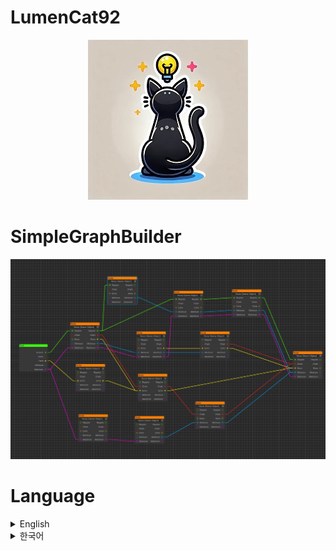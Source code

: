 # LumenCat92
<div align="center">

![LumenCat92.jpg](https://github.com/lumenCat92/SimpleGraphBuilder/blob/main/Image/LumenCat92.jpg)
</div>

# SimpleGraphBuilder
![Whatadis.jpg](https://github.com/lumenCat92/SimpleGraphBuilder/blob/main/Image/Whatadis.jpg)

# Language
<details>
<summary>English</summary>

# How Can Install This?

This supports installing packages through the Unity Package Manager using Git addresses.(Recommand)
![How_To_Install.gif](https://github.com/lumenCat92/SimpleGraphBuilder/blob/main/Image/How_To_Install.gif)

or U Can also just Download this to Assets Folder in your unity project.

# What is This?

![Whatadis.jpg](https://github.com/lumenCat92/SimpleGraphBuilder/blob/main/Image/Whatadis.jpg)
This tool allows you to effortlessly create graph structures based on your custom designs. You can easily define graphs, nodes, and the various connection types between those nodes.

# Where Can Use This?

To Every visualize connection between object to object.

# Why Should Use This?

There is a problem that working with object connections using tools like Excel is not intuitive.
This project aims to enable users to easily create graph structures and visualize object connections, and to make it easy to create other custom functions by understanding the structure of Node, NodeGraph, and NodeConnection.

# How to Use This?

1. Create a NodeGraph: 
    Go to "Create" -> "NodeGraph" -> "NodeGraph" to generate a new NodeGraph asset in your project.
![1_MakingGraph](https://github.com/lumenCat92/SimpleGraphBuilder/blob/main/Image/1_MakingGraph.gif)


2. Define Connection Types: 
    Create a Child NodeConnection class and use an enum to define the possible connection types between your nodes. (It is required to use enum instead of string for safe automation.)
![2_Open_NodeConnection.gif](https://github.com/lumenCat92/SimpleGraphBuilder/blob/main/Image/2_Open_NodeConnection.gif)

    (Refer to the sample code provided in this project).
![3_define_new_ConnectionType.gif](https://github.com/lumenCat92/SimpleGraphBuilder/blob/main/Image/3_define_new_ConnectionType.gif)


3. Create a Connection Type ScriptableObject: 
    Add your connection types to a ConnectionType ScriptableObject and assign it to your NodeGraph.
![4_make_newConnectionTypeObj.gif](https://github.com/lumenCat92/SimpleGraphBuilder/blob/main/Image/4_make_newConnectionTypeObj.gif)
    * Important: If you add new connection types that node dosent had, existing node connections using those types might be lost. (To protect critical data, the existing NodeGraph will copied.)
![5_regist_ConnectionType_to_NodeGraph.gif](https://github.com/lumenCat92/SimpleGraphBuilder/blob/main/Image/5_regist_ConnectionType_to_NodeGraph.gif)


5. Launch SimpleGraphBuilderView: 
    Access the SimpleGraphBuilderView from "Window" -> "UI Toolkit" -> "SimpleGraphBuilder".
![6_Open_SimpleGraphBuilder.gif](https://github.com/lumenCat92/SimpleGraphBuilder/blob/main/Image/6_Open_SimpleGraphBuilder.gif)


6. Select Your NodeGraph: 
    Choose the NodeGraph object within the SimpleGraphBuilder.
7. Create the Root Node: 
    Right-click and select "Create Root Node" (Nodes can only be deleted from within SimpleGraphBuilderView).
8. Create Additional Nodes: 
    Right-click and select "Create Node".
9. Make Connection Between Node: 
    you Can Connect Each Node By Drag & Drop From Any Node's In/OutPut Port.
![7_Make_Node.gif](https://github.com/lumenCat92/SimpleGraphBuilder/blob/main/Image/7_Make_Node.gif)


# Any Useful Function Provide?
1. When u Click the Node from SimpleGraphBuilder, it will highligt connected Node in Poject.
![Func1_Highlight.gif](https://github.com/lumenCat92/SimpleGraphBuilder/blob/main/Image/Func1_Highlight.gif)

2. When u Drag & Drop Object To objectField In Node In graphBuild, object will registed to connectionObj in Node.  
![Func2_Auto_Connect.gif](https://github.com/lumenCat92/SimpleGraphBuilder/blob/main/Image/Func2_Auto_Connect.gif)

3. it support to UnDo & ReDo (ctrl + z or ctrl + y)
![Func3_Un%26ReDo.gif](https://github.com/lumenCat92/SimpleGraphBuilder/blob/main/Image/Func3_Un%26ReDo.gif)

4. it provide finding path that target to root in 2 different way. 

```csharp
NodeGraph.FindPathWithMixConnectionType(Node currentNode, List<string> findConnectionType, ref List<List<Node>> pathNodes, ref List<Node> path, ref bool isPathDone, bool shouldDoneWithFirstFinding);
```
= This function will Return to find paths within the NodeGraph that contain a mixture of the connection types specified in findConnectionType.

```csharp
NodeGraph.FindPathWithEachConnectionType(Node currentNode, List<string> findConnectionType);
```
= This function will Return locate paths within the NodeGraph where each connection type from the findConnectionType list is used at least once along the path.(HighCost)
</details>

<details>
<summary>한국어</summary>

# 어떻게 설치하죠?

깃주소를 사용하여 유니티 패키지를 통해 설치 가능합니다.(추천)
![How_To_Install.gif](https://github.com/lumenCat92/SimpleGraphBuilder/blob/main/Image/How_To_Install.gif)

아니면 직접 다운로드해서 프로젝트의 Assets에 설치해도 됩니다.

# 용도는?

![Whatadis.jpg](https://github.com/lumenCat92/SimpleGraphBuilder/blob/main/Image/Whatadis.jpg)
오브젝트간의 연결을 시각화한 커스텀 그래프 구조를 만드는 것에 목표를 두고 있습니다.

# 어디에 쓰나요?

오브젝트간의 연결에 시각화가 필요한 모든 곳이라 정의할 수 있습니다.

# 왜 써야할까요?

오브젝트간의 연결을 엑셀과 같은 툴로 작업시 직관적이지 못하다는 문제가 있습니다.
해당 프로젝트는 사용자가 쉽게 그래프 구조를 생성하고 오브젝트간의 연결을 시각화 할 수 있게 하며, Node와 NodeGraph, NodeConnection 구조의 파악으로 다른 커스텀 기능을 쉽게 생성 가능합니다. 

# 어떻게 사용하나요?

1. NodeGraph 만들기: 
    유니티에서 "Create" -> "NodeGraph" -> "NodeGraph"를 통해 새로운 NodeGraph를 생성한다.
![1_MakingGraph](https://github.com/lumenCat92/SimpleGraphBuilder/blob/main/Image/1_MakingGraph.gif)


2. 새로운 자식 NodeConnection 클래스 생성: 
    노드간의 연결 타입을 나타낼 NodeConnection의 자식 클래스를 생성한다. (안전한 자동화를 위해 string대신 enum을 사용하도록 되어 있음) 
![2_Open_NodeConnection.gif](https://github.com/lumenCat92/SimpleGraphBuilder/blob/main/Image/2_Open_NodeConnection.gif)

    (샘플이 제공됨으로 참고해서 사용할 것)
![3_define_new_ConnectionType.gif](https://github.com/lumenCat92/SimpleGraphBuilder/blob/main/Image/3_define_new_ConnectionType.gif)


3. NodeConnection ScriptableOject 생성하고 연결하기: 
    새로 만든 NodeConnection ScriptableOject를 생성하고, 사용한 NodeGraph에 연결하기.
![4_make_newConnectionTypeObj.gif](https://github.com/lumenCat92/SimpleGraphBuilder/blob/main/Image/4_make_newConnectionTypeObj.gif)
    * 중요: NodeGraph에 있는 기존 Node들의 ConnectionType이, 새로운 NodeConnection에서 지원하지 않는다면, 해당 ConnectionType은 지워짐. (중요 데이터 방지를 위해, 기존 graph는 복사 됨.) 
![5_regist_ConnectionType_to_NodeGraph.gif](https://github.com/lumenCat92/SimpleGraphBuilder/blob/main/Image/5_regist_ConnectionType_to_NodeGraph.gif)


5. SimpleGraphBuilder 실행: 
    "Window" -> "UI Toolkit" -> "SimpleGraphBuilder"를 통해 SimpleGraphBuilder 접근하기.
![6_Open_SimpleGraphBuilder.gif](https://github.com/lumenCat92/SimpleGraphBuilder/blob/main/Image/6_Open_SimpleGraphBuilder.gif)


6. NodeGraph 선택: 
    SimpleGraphBuilder에서 만들어둔 NodeGraph선택.
7. Root Node 만들기: 
    왼클릭을 통해 "Create Root Node" 를 선택 (모든 노드는 SimpleGraphBuilder상에서만 지워짐).
8. 추가 Nodes 만들기: 
    왼클릭을 통해 "Create Node".
9. Node 연결하기: 
    각 노드의 입출력 포트들에서부터 드래그 앤 드롭으로 연결 할 수 있음
![7_Make_Node.gif](https://github.com/lumenCat92/SimpleGraphBuilder/blob/main/Image/7_Make_Node.gif)


# 제공되는 사용할 만한 기능이 있나요?
1. SimpleGraphBuilder상의 Node클릭시, 해당 노드가 프로젝트에서 하이라이트 됩니다.
![Func1_Highlight.gif](https://github.com/lumenCat92/SimpleGraphBuilder/blob/main/Image/Func1_Highlight.gif)

2. GraphBuild의 각 노드 안에 있는 objectField에 Object를 넣을 경우 각 노드의 ConnectedObj에 자동으로 등록됩니다.  
![Func2_Auto_Connect.gif](https://github.com/lumenCat92/SimpleGraphBuilder/blob/main/Image/Func2_Auto_Connect.gif)

3. UnDo & ReDo 지원하고...(ctrl + z or ctrl + y)
![Func3_Un%26ReDo.gif](https://github.com/lumenCat92/SimpleGraphBuilder/blob/main/Image/Func3_Un%26ReDo.gif)

4. 타겟 오브젝트로부터 root Node까지의 2가지 길찾기를 지원합니다. 

```csharp
NodeGraph.FindPathWithMixConnectionType(Node currentNode, List<string> findConnectionType, ref List<List<Node>> pathNodes, ref List<Node> path, ref bool isPathDone, bool shouldDoneWithFirstFinding);
```
= findConnectionType에 지정된 모든 연결을 혼합한 경로를 찾음.

```csharp
NodeGraph.FindPathWithEachConnectionType(Node currentNode, List<string> findConnectionType);
```
= findConnectionType에 지정된 각각의 연결들에 대한 경로를 찾음.
</details>